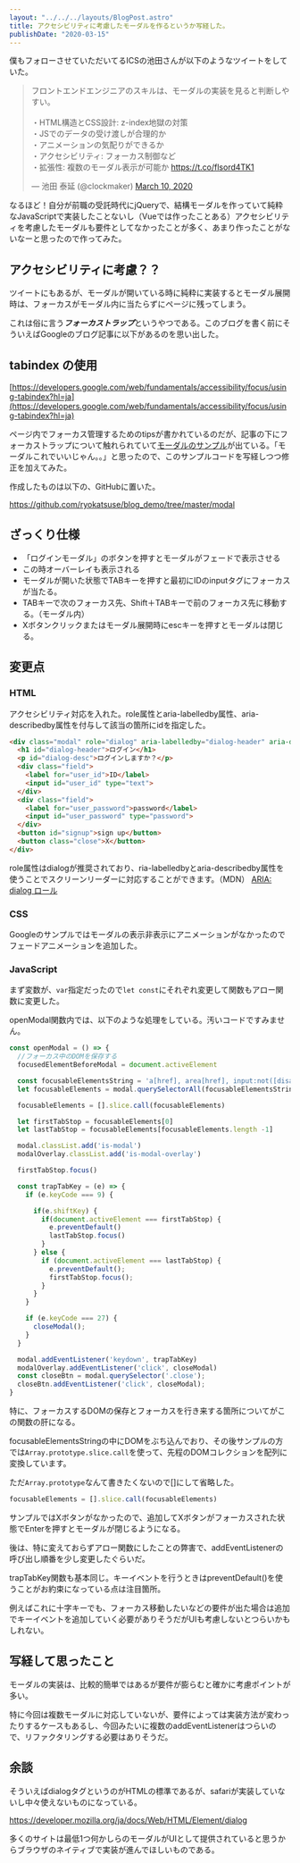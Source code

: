 ```yaml
---
layout: "../../../layouts/BlogPost.astro"
title: アクセシビリティに考慮したモーダルを作るというか写経した。
publishDate: "2020-03-15"
---
```


僕もフォローさせていただいてるICSの池田さんが以下のようなツイートをしていた。

<blockquote class="twitter-tweet"><p lang="ja" dir="ltr">フロントエンドエンジニアのスキルは、モーダルの実装を見ると判断しやすい。<br><br>・HTML構造とCSS設計: z-index地獄の対策<br>・JSでのデータの受け渡しが合理的か<br>・アニメーションの気配りができるか<br>・アクセシビリティ: フォーカス制御など<br>・拡張性: 複数のモーダル表示が可能か <a href="https://t.co/flsord4TK1">https://t.co/flsord4TK1</a></p>&mdash; 池田 泰延 (@clockmaker) <a href="https://twitter.com/clockmaker/status/1237170058230550529?ref_src=twsrc%5Etfw">March 10, 2020</a></blockquote>
<script async src="https://platform.twitter.com/widgets.js" charset="utf-8"></script>

なるほど！自分が前職の受託時代にjQueryで、結構モーダルを作っていて純粋なJavaScriptで実装したことないし（Vueでは作ったことある）アクセシビリティを考慮したモーダルも要件としてなかったことが多く、あまり作ったことがないなーと思ったので作ってみた。

## アクセシビリティに考慮？？

ツイートにもあるが、モーダルが開いている時に純粋に実装するとモーダル展開時は、フォーカスがモーダル内に当たらずにページに残ってしまう。

これは俗に言う***フォーカストラップ***というやつである。このブログを書く前にそういえばGoogleのブログ記事に以下があるのを思い出した。

## tabindex の使用

[https://developers.google.com/web/fundamentals/accessibility/focus/using-tabindex?hl=ja](https://developers.google.com/web/fundamentals/accessibility/focus/using-tabindex?hl=ja)

ページ内でフォーカス管理するためのtipsが書かれているのだが、記事の下にフォーカストラップについて触れられていて[モーダルのサンプル]([モーダルのサンプル](http://udacity.github.io/ud891/lesson2-focus/07-modals-and-keyboard-traps/solution/index.html))が出ている。「モーダルこれでいいじゃん。。」と思ったので、このサンプルコードを写経しつつ修正を加えてみた。

作成したものは以下の、GitHubに置いた。

https://github.com/ryokatsuse/blog_demo/tree/master/modal

## ざっくり仕様

- 「ログインモーダル」のボタンを押すとモーダルがフェードで表示させる
- この時オーバーレイも表示される
- モーダルが開いた状態でTABキーを押すと最初にIDのinputタグにフォーカスが当たる。
- TABキーで次のフォーカス先、Shift＋TABキーで前のフォーカス先に移動する。（モーダル内）
- Xボタンクリックまたはモーダル展開時にescキーを押すとモーダルは閉じる。

## 変更点

### HTML

アクセシビリティ対応を入れた。role属性とaria-labelledby属性、aria-describedby属性を付与して該当の箇所にidを指定した。

```html
<div class="modal" role="dialog" aria-labelledby="dialog-header" aria-describedby="dialog-desc">
  <h1 id="dialog-header">ログイン</h1>
  <p id="dialog-desc">ログインしますか？</p>
  <div class="field">
    <label for="user_id">ID</label>
    <input id="user_id" type="text">
  </div>
  <div class="field">
    <label for="user_password">password</label>
    <input id="user_password" type="password">
  </div>
  <button id="signup">sign up</button>
  <button class="close">X</button>
</div>

```

role属性はdialogが推奨されており、ria-labelledbyとaria-describedby属性を使うことでスクリーンリーダーに対応することができます。（MDN）
<a href="https://developer.mozilla.org/ja/docs/Web/Accessibility/ARIA/Roles/dialog_role" target="_blank">ARIA: dialog ロール</a>


### CSS
Googleのサンプルではモーダルの表示非表示にアニメーションがなかったのでフェードアニメーションを追加した。

### JavaScript
まず変数が、```var```指定だったので```let const```にそれぞれ変更して関数もアロー関数に変更した。

openModal関数内では、以下のような処理をしている。汚いコードですみません。

```javascript
const openModal = () => {
  //フォーカス中のDOMを保存する
  focusedElementBeforeModal = document.activeElement

  const focusableElementsString = 'a[href], area[href], input:not([disabled]), button:not([disabled]), object, embed, [tabindex="0"], [contenteditable]'
  let focusableElements = modal.querySelectorAll(focusableElementsString)

  focusableElements = [].slice.call(focusableElements)

  let firstTabStop = focusableElements[0]
  let lastTabStop = focusableElements[focusableElements.length -1]

  modal.classList.add('is-modal')
  modalOverlay.classList.add('is-modal-overlay')

  firstTabStop.focus()

  const trapTabKey = (e) => {
    if (e.keyCode === 9) {

      if(e.shiftKey) {
        if(document.activeElement === firstTabStop) {
          e.preventDefault()
          lastTabStop.focus()
        }
      } else {
        if (document.activeElement === lastTabStop) {
          e.preventDefault();
          firstTabStop.focus();
        }
      }
    }

    if (e.keyCode === 27) {
      closeModal();
    }
  }

  modal.addEventListener('keydown', trapTabKey)
  modalOverlay.addEventListener('click', closeModal)
  const closeBtn = modal.querySelector('.close');
  closeBtn.addEventListener('click', closeModal);
}

```

特に、フォーカスするDOMの保存とフォーカスを行き来する箇所についてがこの関数の肝になる。

focusableElementsStringの中にDOMをぶち込んでおり、その後サンプルの方では```Array.prototype.slice.call```を使って、先程のDOMコレクションを配列に変換しています。

ただ```Array.prototype```なんて書きたくないので[]にして省略した。

```javascript
focusableElements = [].slice.call(focusableElements)
```

サンプルではXボタンがなかったので、追加してXボタンがフォーカスされた状態でEnterを押すとモーダルが閉じるようになる。

後は、特に変えておらずアロー関数にしたことの弊害で、addEventListenerの呼び出し順番を少し変更したぐらいだ。

trapTabKey関数も基本同じ。キーイベントを行うときはpreventDefault()を使うことがお約束になっている点は注目箇所。

例えばこれに十字キーでも、フォーカス移動したいなどの要件が出た場合は追加でキーイベントを追加していく必要がありそうだがUIも考慮しないとつらいかもしれない。


## 写経して思ったこと

モーダルの実装は、比較的簡単ではあるが要件が膨らむと確かに考慮ポイントが多い。

特に今回は複数モーダルに対応していないが、要件によっては実装方法が変わったりするケースもあるし、今回みたいに複数のaddEventListenerはつらいので、リファクタリングする必要はありそうだ。


## 余談
そういえばdialogタグというのがHTMLの標準であるが、safariが実装していないし中々使えないものになっている。

https://developer.mozilla.org/ja/docs/Web/HTML/Element/dialog

多くのサイトは最低1つ何かしらのモーダルがUIとして提供されていると思うからブラウザのネイティブで実装が進んでほしいものである。